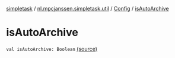 [simpletask](../../index.md) / [nl.mpcjanssen.simpletask.util](../index.md) / [Config](index.md) / [isAutoArchive](.)

# isAutoArchive

`val isAutoArchive: Boolean` [(source)](https://github.com/mpcjanssen/simpletask-android/blob/master/src/main/java/nl/mpcjanssen/simpletask/util/Config.kt#L264)